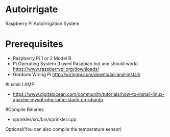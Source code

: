 # Autoirrigate
Raspberry Pi AutoIrrigation System

# Prerequisites
* Raspberry Pi 1 or 2 Model B
* Pi Operating System (I used Raspbian but any should work) https://www.raspberrypi.org/downloads/
* Gordons Wiring Pi http://wiringpi.com/download-and-install/

#Install LAMP

* https://www.digitalocean.com/community/tutorials/how-to-install-linux-apache-mysql-php-lamp-stack-on-ubuntu

#Compile Binaries
* sprinkler/src/bin/sprinkler.cpp

Optional(You can also compile the temperature sensor)

